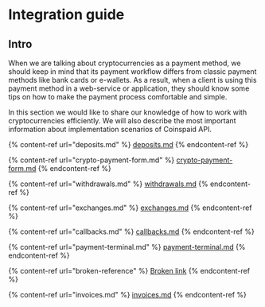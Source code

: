 # Integration guide

## Intro

When we are talking about cryptocurrencies as a payment method, we should keep in mind that its payment workflow differs from classic payment methods like bank cards or e-wallets. As a result, when a client is using this payment method in a web-service or application, they should know some tips on how to make the payment process comfortable and simple.

In this section we would like to share our knowledge of how to work with cryptocurrencies efficiently. We will also describe the most important information about implementation scenarios of Coinspaid API.

{% content-ref url="deposits.md" %}
[deposits.md](deposits.md)
{% endcontent-ref %}

{% content-ref url="crypto-payment-form.md" %}
[crypto-payment-form.md](crypto-payment-form.md)
{% endcontent-ref %}

{% content-ref url="withdrawals.md" %}
[withdrawals.md](withdrawals.md)
{% endcontent-ref %}

{% content-ref url="exchanges.md" %}
[exchanges.md](exchanges.md)
{% endcontent-ref %}

{% content-ref url="callbacks.md" %}
[callbacks.md](callbacks.md)
{% endcontent-ref %}

{% content-ref url="payment-terminal.md" %}
[payment-terminal.md](payment-terminal.md)
{% endcontent-ref %}

{% content-ref url="broken-reference" %}
[Broken link](broken-reference)
{% endcontent-ref %}

{% content-ref url="invoices.md" %}
[invoices.md](invoices.md)
{% endcontent-ref %}
